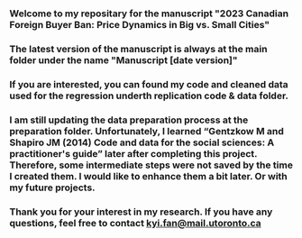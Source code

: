 ### Welcome to my repositary for the manuscript "2023 Canadian Foreign Buyer Ban: Price Dynamics in Big vs. Small Cities"
### The latest version of the manuscript is always at the main folder under the name "Manuscript [date version]"
### If you are interested, you can found my code and cleaned data used for the regression underth replication code & data folder. 
### I am still updating the data preparation process at the preparation folder. Unfortunately, I learned “Gentzkow M and Shapiro JM (2014) Code and data for the social sciences: A practitioner's guide” later after completing this project. Therefore, some intermediate steps were not saved by the time I created them. I would like to enhance them a bit later. Or with my future projects.
### Thank you for your interest in my research. If you have any questions, feel free to contact kyi.fan@mail.utoronto.ca
